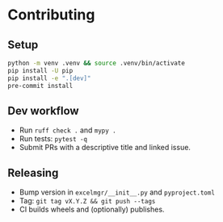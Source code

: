 # Contributing

## Setup
```bash
python -m venv .venv && source .venv/bin/activate
pip install -U pip
pip install -e ".[dev]"
pre-commit install
```

## Dev workflow
- Run `ruff check .` and `mypy .`
- Run tests: `pytest -q`
- Submit PRs with a descriptive title and linked issue.

## Releasing
- Bump version in `excelmgr/__init__.py` and `pyproject.toml`
- Tag: `git tag vX.Y.Z && git push --tags`
- CI builds wheels and (optionally) publishes.
